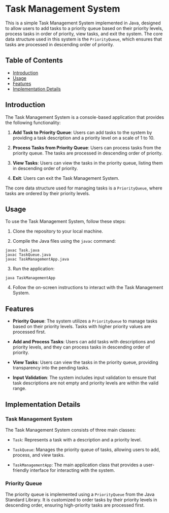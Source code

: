 # Task Management System

This is a simple Task Management System implemented in Java, designed to allow users to add tasks to a priority queue based on their priority levels, process tasks in order of priority, view tasks, and exit the system. The core data structure used in this system is the `PriorityQueue`, which ensures that tasks are processed in descending order of priority.

## Table of Contents
- [Introduction](#introduction)
- [Usage](#usage)
- [Features](#features)
- [Implementation Details](#implementation-details)

## Introduction

The Task Management System is a console-based application that provides the following functionality:

1. **Add Task to Priority Queue**: Users can add tasks to the system by providing a task description and a priority level on a scale of 1 to 10.

2. **Process Tasks from Priority Queue**: Users can process tasks from the priority queue. The tasks are processed in descending order of priority.

3. **View Tasks**: Users can view the tasks in the priority queue, listing them in descending order of priority.

4. **Exit**: Users can exit the Task Management System.

The core data structure used for managing tasks is a `PriorityQueue`, where tasks are ordered by their priority levels.

## Usage

To use the Task Management System, follow these steps:

1. Clone the repository to your local machine.

2. Compile the Java files using the `javac` command:
```
javac Task.java
javac TaskQueue.java
javac TaskManagementApp.java
```


3. Run the application:
```
java TaskManagementApp
```

4. Follow the on-screen instructions to interact with the Task Management System.

## Features

- **Priority Queue**: The system utilizes a `PriorityQueue` to manage tasks based on their priority levels. Tasks with higher priority values are processed first.

- **Add and Process Tasks**: Users can add tasks with descriptions and priority levels, and they can process tasks in descending order of priority.

- **View Tasks**: Users can view the tasks in the priority queue, providing transparency into the pending tasks.

- **Input Validation**: The system includes input validation to ensure that task descriptions are not empty and priority levels are within the valid range.

## Implementation Details

### Task Management System

The Task Management System consists of three main classes:

- `Task`: Represents a task with a description and a priority level.

- `TaskQueue`: Manages the priority queue of tasks, allowing users to add, process, and view tasks.

- `TaskManagementApp`: The main application class that provides a user-friendly interface for interacting with the system.

### Priority Queue

The priority queue is implemented using a `PriorityQueue` from the Java Standard Library. It is customized to order tasks by their priority levels in descending order, ensuring high-priority tasks are processed first.

